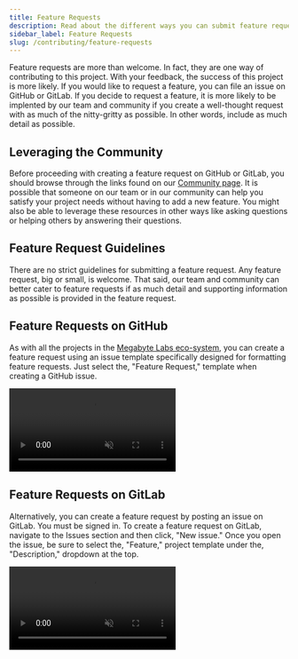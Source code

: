 ```yaml
---
title: Feature Requests
description: Read about the different ways you can submit feature requests across the Megabyte Labs eco-system. Find tips on creating feature requests that are more likely to make their way onto the master branch.
sidebar_label: Feature Requests
slug: /contributing/feature-requests
---
```


Feature requests are more than welcome. In fact, they are one way of contributing to this project. With your feedback, the success of this project is more likely. If you would like to request a feature, you can file an issue on GitHub or GitLab. If you decide to request a feature, it is more likely to be implented by our team and community if you create a well-thought request with as much of the nitty-gritty as possible. In other words, include as much detail as possible.

## Leveraging the Community

Before proceeding with creating a feature request on GitHub or GitLab, you should browse through the links found on our [Community page](https://megabyte.space/community). It is possible that someone on our team or in our community can help you satisfy your project needs without having to add a new feature. You might also be able to leverage these resources in other ways like asking questions or helping others by answering their questions.

## Feature Request Guidelines

There are no strict guidelines for submitting a feature request. Any feature request, big or small, is welcome. That said, our team and community can better cater to feature requests if as much detail and supporting information as possible is provided in the feature request.

## Feature Requests on GitHub

As with all the projects in the [Megabyte Labs eco-system](https://gitlab.com/megabyte-labs), you can create a feature request using an issue template specifically designed for formatting feature requests. Just select the, "Feature Request," template when creating a GitHub issue.

<video autoplay loop muted playsinline>
  <source src="/video/github-feature-request.mp4" type="video/mp4" />
  <source src="/video/github-feature-request.webm" type="video/webm" />
</video>

## Feature Requests on GitLab

Alternatively, you can create a feature request by posting an issue on GitLab. You must be signed in. To create a feature request on GitLab, navigate to the Issues section and then click, "New issue." Once you open the issue, be sure to select the, "Feature," project template under the, "Description," dropdown at the top.

<video autoplay loop muted playsinline>
  <source src="/video/gitlab-feature-request.mp4" type="video/mp4" />
  <source src="/video/gitlab-feature-request.webm" type="video/webm" />
</video>